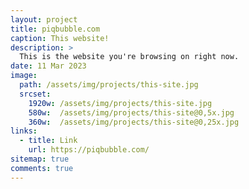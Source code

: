 ```yaml
---
layout: project
title: piqbubble.com
caption: This website!
description: >
  This is the website you're browsing on right now.
date: 11 Mar 2023
image: 
  path: /assets/img/projects/this-site.jpg
  srcset: 
    1920w: /assets/img/projects/this-site.jpg
    580w:  /assets/img/projects/this-site@0,5x.jpg
    360w:  /assets/img/projects/this-site@0,25x.jpg
links:
  - title: Link
    url: https://piqbubble.com/
sitemap: true
comments: true
---
```

